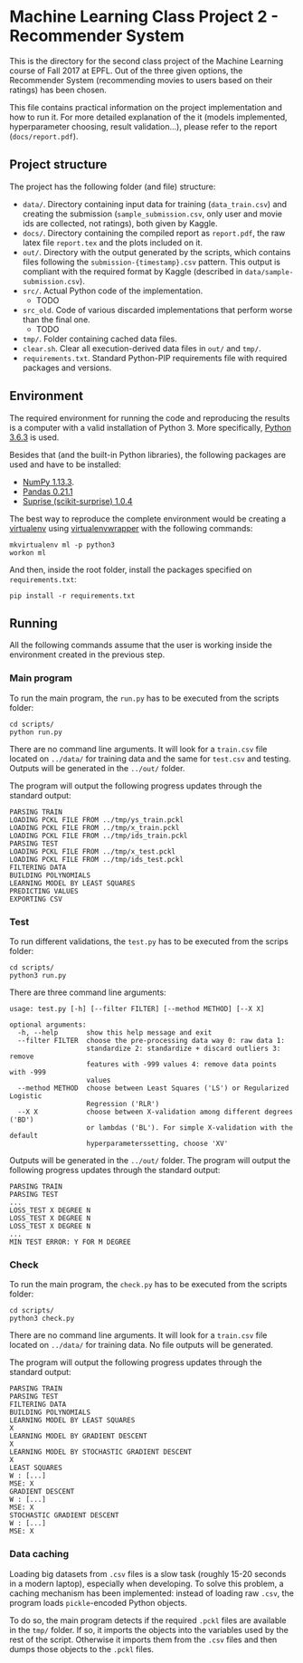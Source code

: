 # Machine Learning Class Project 2 - Recommender System

This is the directory for the second class project of the Machine Learning course of Fall 2017 at EPFL. Out of the three given options, the Recommender System (recommending movies to users based on their ratings) has been chosen.

This file contains practical information on the project implementation and how to run it. For more detailed explanation of the it (models implemented, hyperparameter choosing, result validation...), please refer to the report (`docs/report.pdf`). 

## Project structure

The project has the following folder (and file) structure:

* `data/`. Directory containing input data for training (`data_train.csv`) and creating the submission (`sample_submission.csv`, only user and movie ids are collected, not ratings), both given by Kaggle.
* `docs/`. Directory containing the compiled report as `report.pdf`, the raw latex file `report.tex` and the plots included on it.  
* `out/`. Directory with the output generated by the scripts, which contains files following the `submission-{timestamp}.csv` pattern. This output is compliant with the required format by Kaggle (described in `data/sample-submission.csv`).
* `src/`. Actual Python code of the implementation.
	* TODO
* `src_old`. Code of various discarded implementations that perform worse than the final one.
	* TODO
* `tmp/`. Folder containing cached data files.
* `clear.sh`. Clear all execution-derived data files in `out/` and `tmp/`.
* `requirements.txt`. Standard Python-PIP requirements file with required packages and versions.

## Environment

The required environment for running the code and reproducing the results is a computer with a valid installation of Python 3. More specifically, [Python 3.6.3](https://docs.python.org/3.6/) is used.

Besides that (and the built-in Python libraries), the following packages are used and have to be installed:

* [NumPy 1.13.3](http://www.numpy.org).
* [Pandas 0.21.1](https://pandas.pydata.org)
* [Suprise (scikit-surprise) 1.0.4](http://surpriselib.com)

The best way to reproduce the complete environment would be creating a [virtualenv](https://virtualenv.pypa.io/en/stable/) using [virtualenvwrapper](https://virtualenvwrapper.readthedocs.io/en/latest/) with the following commands:

```
mkvirtualenv ml -p python3
workon ml
```

And then, inside the root folder, install the packages specified on `requirements.txt`:

```
pip install -r requirements.txt
```

## Running

All the following commands assume that the user is working inside the environment created in the previous step.

### Main program

To run the main program, the `run.py` has to be executed from the scripts folder:

```
cd scripts/
python run.py
```

There are no command line arguments. It will look for a `train.csv` file located on `../data/` for training data and the same for `test.csv` and testing. Outputs will be generated in the `../out/` folder.

The program will output the following progress updates through the standard output:

```
PARSING TRAIN
LOADING PCKL FILE FROM ../tmp/ys_train.pckl
LOADING PCKL FILE FROM ../tmp/x_train.pckl
LOADING PCKL FILE FROM ../tmp/ids_train.pckl
PARSING TEST
LOADING PCKL FILE FROM ../tmp/x_test.pckl
LOADING PCKL FILE FROM ../tmp/ids_test.pckl
FILTERING DATA
BUILDING POLYNOMIALS
LEARNING MODEL BY LEAST SQUARES
PREDICTING VALUES
EXPORTING CSV
```

### Test

To run different validations, the `test.py` has to be executed from the scrips folder:

```
cd scripts/
python3 run.py
```
There are three command line arguments: 

```
usage: test.py [-h] [--filter FILTER] [--method METHOD] [--X X]

optional arguments:
  -h, --help       show this help message and exit
  --filter FILTER  choose the pre-processing data way 0: raw data 1:
                   standardize 2: standardize + discard outliers 3: remove
                   features with -999 values 4: remove data points with -999
                   values
  --method METHOD  choose between Least Squares ('LS') or Regularized Logistic
                   Regression ('RLR')
  --X X            choose between X-validation among different degrees ('BD')
                   or lambdas ('BL'). For simple X-validation with the default
                   hyperparameterssetting, choose 'XV'
```


Outputs will be generated in the `../out/` folder. The program will output the following progress updates through the standard output:

```
PARSING TRAIN
PARSING TEST
...
LOSS_TEST X DEGREE N
LOSS_TEST X DEGREE N
LOSS_TEST X DEGREE N
...
MIN TEST ERROR: Y FOR M DEGREE
```

### Check

To run the main program, the `check.py` has to be executed from the scripts folder:

```
cd scripts/
python3 check.py
```

There are no command line arguments. It will look for a `train.csv` file located on `../data/` for training data. No file outputs will be generated.

The program will output the following progress updates through the standard output:

```
PARSING TRAIN
PARSING TEST
FILTERING DATA
BUILDING POLYNOMIALS
LEARNING MODEL BY LEAST SQUARES
X
LEARNING MODEL BY GRADIENT DESCENT
X
LEARNING MODEL BY STOCHASTIC GRADIENT DESCENT
X
LEAST SQUARES
W : [...]
MSE: X
GRADIENT DESCENT
W : [...]
MSE: X
STOCHASTIC GRADIENT DESCENT
W : [...]
MSE: X

```

### Data caching

Loading big datasets from `.csv` files is a slow task (roughly 15-20 seconds in a modern laptop), especially when developing. To solve this problem, a caching mechanism has been implemented: instead of loading raw `.csv`, the program loads `pickle`-encoded Python objects.

To do so, the main program detects if the required `.pckl` files are available in the `tmp/` folder. If so, it imports the objects into the variables used by the rest of the script. Otherwise it imports them from the `.csv` files and then dumps those objects to the `.pckl` files.
